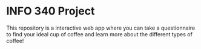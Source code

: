 # INFO 340 Project

This repository is a interactive web app where you can take a questionnaire to find your ideal cup of coffee and learn more about the different types of coffee!